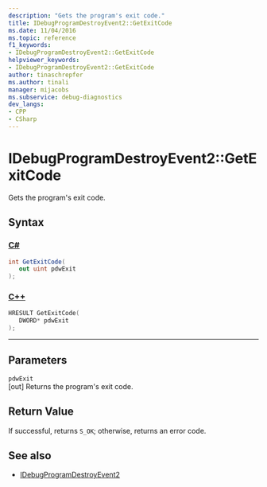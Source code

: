 ```yaml
---
description: "Gets the program's exit code."
title: IDebugProgramDestroyEvent2::GetExitCode
ms.date: 11/04/2016
ms.topic: reference
f1_keywords:
- IDebugProgramDestroyEvent2::GetExitCode
helpviewer_keywords:
- IDebugProgramDestroyEvent2::GetExitCode
author: tinaschrepfer
ms.author: tinali
manager: mijacobs
ms.subservice: debug-diagnostics
dev_langs:
- CPP
- CSharp
---
```

# IDebugProgramDestroyEvent2::GetExitCode

Gets the program's exit code.

## Syntax

### [C#](#tab/csharp)
```csharp
int GetExitCode( 
   out uint pdwExit
);
```
### [C++](#tab/cpp)
```cpp
HRESULT GetExitCode( 
   DWORD* pdwExit
);
```
---

## Parameters
`pdwExit`\
[out] Returns the program's exit code.

## Return Value
 If successful, returns `S_OK`; otherwise, returns an error code.

## See also
- [IDebugProgramDestroyEvent2](../../../extensibility/debugger/reference/idebugprogramdestroyevent2.md)
